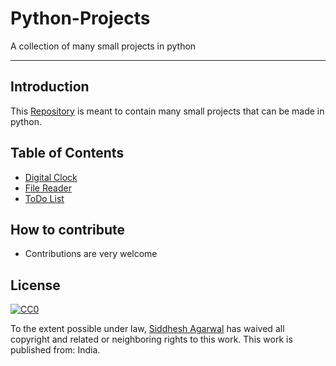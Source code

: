 # Python-Projects
A collection of many small projects in python
___________________________________________________________

## Introduction
This [Repository](https://github.com/Siddhesh-Agarwal/Python-Projects) is meant to contain many small projects that can be made in python.

## Table of Contents
* [Digital Clock](https://github.com/Siddhesh-Agarwal/Python-Projects/blob/main/code/Clock/DigitalClock.py)
* [File Reader](https://github.com/Siddhesh-Agarwal/Python-Projects/blob/main/code/File%20Reader/file_reader.py)
* [ToDo List](https://github.com/Siddhesh-Agarwal/Python-Projects/blob/main/code/TODO%20List/ToDoList.py)

## How to contribute
* Contributions are very welcome

## License
[![CC0](http://mirrors.creativecommons.org/presskit/buttons/88x31/svg/cc-zero.svg)](https://creativecommons.org/publicdomain/zero/1.0/)

To the extent possible under law, [Siddhesh Agarwal](https://github.com/Siddhesh-Agarwal) has waived all copyright and related or neighboring rights to this work. This work is published from: India.
